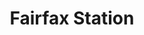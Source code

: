 ---
title:			"Fairfax Station"
post_path:	2017-11-22-fairfax-station
date_start:	2017/11/22
date_end:		2017/11/26
metadata:
  - year: 2017
  - cities:
      - Fairfax Station
  - states:
      - Virginia
  - countries:
      - United States
  - continents:
      - North America
  - regions:
      - United States
photos:
  - ext:		01.jpg
    class:	horizontal
  - ext:		02.jpg
    class:	vertical
---